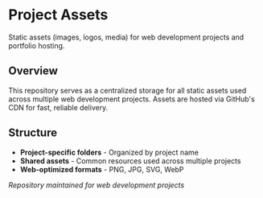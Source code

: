 # Project Assets

Static assets (images, logos, media) for web development projects and portfolio hosting.

## Overview

This repository serves as a centralized storage for all static assets used across multiple web development projects. Assets are hosted via GitHub's CDN for fast, reliable delivery.

## Structure

- **Project-specific folders** - Organized by project name
- **Shared assets** - Common resources used across multiple projects
- **Web-optimized formats** - PNG, JPG, SVG, WebP

*Repository maintained for web development projects*

